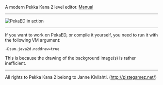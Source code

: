 A modern Pekka Kana 2 level editor.
[Manual](https://detea.github.io/pekaed/)

---

![PekaED in action](https://i.imgur.com/ov0VxeG.png)

---

If you want to work on PekaED, or compile it yourself, you need to run it with the following VM argument:

	-Dsun.java2d.noddraw=true
	
This is because the drawing of the background image(s) is rather inefficient.

---


All rights to Pekka Kana 2 belong to Janne Kivilahti. 
(http://pistegamez.net/)